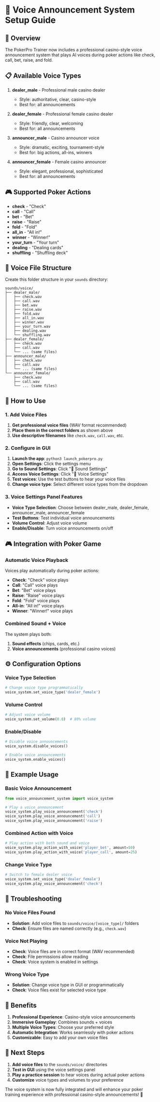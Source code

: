 # 🎤 Voice Announcement System Setup Guide

## 🎯 Overview

The PokerPro Trainer now includes a professional casino-style voice announcement system that plays AI voices during poker actions like check, call, bet, raise, and fold.

## 📋 Available Voice Types

1. **dealer_male** - Professional male casino dealer
   - Style: authoritative, clear, casino-style
   - Best for: all announcements

2. **dealer_female** - Professional female casino dealer  
   - Style: friendly, clear, welcoming
   - Best for: all announcements

3. **announcer_male** - Casino announcer voice
   - Style: dramatic, exciting, tournament-style
   - Best for: big actions, all-ins, winners

4. **announcer_female** - Female casino announcer
   - Style: elegant, professional, sophisticated
   - Best for: all announcements

## 🎮 Supported Poker Actions

- **check** - "Check"
- **call** - "Call" 
- **bet** - "Bet"
- **raise** - "Raise"
- **fold** - "Fold"
- **all_in** - "All in!"
- **winner** - "Winner!"
- **your_turn** - "Your turn"
- **dealing** - "Dealing cards"
- **shuffling** - "Shuffling deck"

## 📁 Voice File Structure

Create this folder structure in your `sounds` directory:

```
sounds/voice/
├── dealer_male/
│   ├── check.wav
│   ├── call.wav
│   ├── bet.wav
│   ├── raise.wav
│   ├── fold.wav
│   ├── all_in.wav
│   ├── winner.wav
│   ├── your_turn.wav
│   ├── dealing.wav
│   └── shuffling.wav
├── dealer_female/
│   ├── check.wav
│   ├── call.wav
│   └── ... (same files)
├── announcer_male/
│   ├── check.wav
│   ├── call.wav
│   └── ... (same files)
└── announcer_female/
    ├── check.wav
    ├── call.wav
    └── ... (same files)
```

## 🚀 How to Use

### 1. Add Voice Files

1. **Get professional voice files** (WAV format recommended)
2. **Place them in the correct folders** as shown above
3. **Use descriptive filenames** like `check.wav`, `call.wav`, etc.

### 2. Configure in GUI

1. **Launch the app**: `python3 launch_pokerpro.py`
2. **Open Settings**: Click the settings menu
3. **Go to Sound Settings**: Click "🎵 Sound Settings"
4. **Access Voice Settings**: Click "🎤 Voice Settings"
5. **Test voices**: Use the test buttons to hear your voice files
6. **Change voice type**: Select different voice types from the dropdown

### 3. Voice Settings Panel Features

- **Voice Type Selection**: Choose between dealer_male, dealer_female, announcer_male, announcer_female
- **Test Buttons**: Test individual voice announcements
- **Volume Control**: Adjust voice volume
- **Enable/Disable**: Turn voice announcements on/off

## 🎮 Integration with Poker Game

### Automatic Voice Playback

Voices play automatically during poker actions:

- **Check**: "Check" voice plays
- **Call**: "Call" voice plays  
- **Bet**: "Bet" voice plays
- **Raise**: "Raise" voice plays
- **Fold**: "Fold" voice plays
- **All-in**: "All in!" voice plays
- **Winner**: "Winner!" voice plays

### Combined Sound + Voice

The system plays both:
1. **Sound effects** (chips, cards, etc.)
2. **Voice announcements** (professional casino voices)

## ⚙️ Configuration Options

### Voice Type Selection
```python
# Change voice type programmatically
voice_system.set_voice_type('dealer_female')
```

### Volume Control
```python
# Adjust voice volume
voice_system.set_volume(0.8)  # 80% volume
```

### Enable/Disable
```python
# Disable voice announcements
voice_system.disable_voices()

# Enable voice announcements  
voice_system.enable_voices()
```

## 🎯 Example Usage

### Basic Voice Announcement
```python
from voice_announcement_system import voice_system

# Play a voice announcement
voice_system.play_voice_announcement('check')
voice_system.play_voice_announcement('call')
voice_system.play_voice_announcement('raise')
```

### Combined Action with Voice
```python
# Play action with both sound and voice
voice_system.play_action_with_voice('player_bet', amount=50)
voice_system.play_action_with_voice('player_call', amount=25)
```

### Change Voice Type
```python
# Switch to female dealer voice
voice_system.set_voice_type('dealer_female')
voice_system.play_voice_announcement('check')
```

## 🔧 Troubleshooting

### No Voice Files Found
- **Solution**: Add voice files to `sounds/voice/[voice_type]/` folders
- **Check**: Ensure files are named correctly (e.g., `check.wav`)

### Voice Not Playing
- **Check**: Voice files are in correct format (WAV recommended)
- **Check**: File permissions allow reading
- **Check**: Voice system is enabled in settings

### Wrong Voice Type
- **Solution**: Change voice type in GUI or programmatically
- **Check**: Voice files exist for selected voice type

## 🎉 Benefits

1. **Professional Experience**: Casino-style voice announcements
2. **Immersive Gameplay**: Combines sounds + voices
3. **Multiple Voice Types**: Choose your preferred style
4. **Automatic Integration**: Works seamlessly with poker actions
5. **Customizable**: Easy to add your own voice files

## 📝 Next Steps

1. **Add voice files** to the `sounds/voice/` directories
2. **Test in GUI** using the voice settings panel
3. **Play a practice session** to hear voices during actual poker actions
4. **Customize** voice types and volumes to your preference

The voice system is now fully integrated and will enhance your poker training experience with professional casino-style announcements! 🎤 